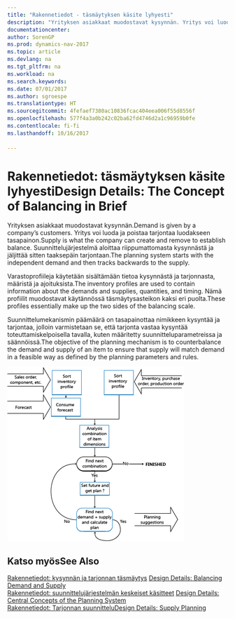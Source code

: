 ```yaml
---
title: "Rakennetiedot - täsmäytyksen käsite lyhyesti"
description: "Yrityksen asiakkaat muodostavat kysynnän. Yritys voi luoda ja poistaa tarjontaa luodakseen tasapainon. Suunnittelujärjestelmä aloittaa riippumattomasta kysynnästä ja jäljittää sitten taaksepäin tarjontaan."
documentationcenter: 
author: SorenGP
ms.prod: dynamics-nav-2017
ms.topic: article
ms.devlang: na
ms.tgt_pltfrm: na
ms.workload: na
ms.search.keywords: 
ms.date: 07/01/2017
ms.author: sgroespe
ms.translationtype: HT
ms.sourcegitcommit: 4fefaef7380ac10836fcac404eea006f55d8556f
ms.openlocfilehash: 577f4a3a0b242c02ba62fd4746d2a1c96959b0fe
ms.contentlocale: fi-fi
ms.lasthandoff: 10/16/2017

---
```

# <a name="design-details-the-concept-of-balancing-in-brief"></a><span data-ttu-id="eae69-105">Rakennetiedot: täsmäytyksen käsite lyhyesti</span><span class="sxs-lookup"><span data-stu-id="eae69-105">Design Details: The Concept of Balancing in Brief</span></span>
<span data-ttu-id="eae69-106">Yrityksen asiakkaat muodostavat kysynnän.</span><span class="sxs-lookup"><span data-stu-id="eae69-106">Demand is given by a company’s customers.</span></span> <span data-ttu-id="eae69-107">Yritys voi luoda ja poistaa tarjontaa luodakseen tasapainon.</span><span class="sxs-lookup"><span data-stu-id="eae69-107">Supply is what the company can create and remove to establish balance.</span></span> <span data-ttu-id="eae69-108">Suunnittelujärjestelmä aloittaa riippumattomasta kysynnästä ja jäljittää sitten taaksepäin tarjontaan.</span><span class="sxs-lookup"><span data-stu-id="eae69-108">The planning system starts with the independent demand and then tracks backwards to the supply.</span></span>  
  
 <span data-ttu-id="eae69-109">Varastoprofiileja käytetään sisältämään tietoa kysynnästä ja tarjonnasta, määristä ja ajoituksista.</span><span class="sxs-lookup"><span data-stu-id="eae69-109">The inventory profiles are used to contain information about the demands and supplies, quantities, and timing.</span></span> <span data-ttu-id="eae69-110">Nämä profiilit muodostavat käytännössä täsmäytysasteikon kaksi eri puolta.</span><span class="sxs-lookup"><span data-stu-id="eae69-110">These profiles essentially make up the two sides of the balancing scale.</span></span>  
  
 <span data-ttu-id="eae69-111">Suunnittelumekanismin päämäärä on tasapainottaa nimikkeen kysyntää ja tarjontaa, jolloin varmistetaan se, että tarjonta vastaa kysyntää toteuttamiskelpoisella tavalla, kuten määritetty suunnitteluparametreissa ja säännöissä.</span><span class="sxs-lookup"><span data-stu-id="eae69-111">The objective of the planning mechanism is to counterbalance the demand and supply of an item to ensure that supply will match demand in a feasible way as defined by the planning parameters and rules.</span></span>  
  
 ![](media/nav_app_supply_planning_2_balancing.png "NAV_APP_supply_planning_2_balancing")  
  
## <a name="see-also"></a><span data-ttu-id="eae69-112">Katso myös</span><span class="sxs-lookup"><span data-stu-id="eae69-112">See Also</span></span>  
 <span data-ttu-id="eae69-113">[Rakennetiedot: kysynnän ja tarjonnan täsmäytys](design-details-balancing-demand-and-supply.md) </span><span class="sxs-lookup"><span data-stu-id="eae69-113">[Design Details: Balancing Demand and Supply](design-details-balancing-demand-and-supply.md) </span></span>  
 <span data-ttu-id="eae69-114">[Rakennetiedot: suunnittelujärjestelmän keskeiset käsitteet](design-details-central-concepts-of-the-planning-system.md) </span><span class="sxs-lookup"><span data-stu-id="eae69-114">[Design Details: Central Concepts of the Planning System](design-details-central-concepts-of-the-planning-system.md) </span></span>  
 [<span data-ttu-id="eae69-115">Rakennetiedot: Tarjonnan suunnittelu</span><span class="sxs-lookup"><span data-stu-id="eae69-115">Design Details: Supply Planning</span></span>](design-details-supply-planning.md)
